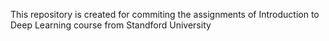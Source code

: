 This repository is created for commiting the assignments of Introduction to Deep Learning course from Standford University
